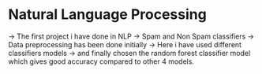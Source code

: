 # Natural Language Processing
-> The first project i have done in NLP
-> Spam and Non Spam classifiers
-> Data preprocessing has been done initially
-> Here i have used different classifiers  models
-> and finally chosen the random forest classifier model which gives good accuracy compared to other 4 models.
